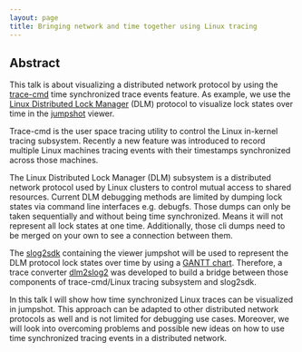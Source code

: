 ```yaml
---
layout: page
title: Bringing network and time together using Linux tracing
---
```


## Abstract
This talk is about visualizing a distributed network protocol by using the [trace-cmd](https://trace-cmd.org/) time synchronized trace events feature. As example, we use the [Linux Distributed Lock Manager](https://en.wikipedia.org/wiki/Distributed_lock_manager) (DLM) protocol to visualize lock states over time in the [jumpshot](https://www.mcs.anl.gov/research/projects/perfvis/software/viewers/index.htm#Jumpshot-4) viewer.

Trace-cmd is the user space tracing utility to control the Linux in-kernel tracing subsystem. Recently a new feature was introduced to record multiple Linux machines tracing events with their timestamps synchronized across those machines.

The Linux Distributed Lock Manager (DLM) subsystem is a distributed network protocol used by Linux clusters to control mutual access to shared resources. Current DLM debugging methods are limited by dumping lock states via command line interfaces e.g. debugfs. Those dumps can only be taken sequentially and without being time synchronized. Means it will not represent all lock states at one time. Additionally, those cli dumps need to be merged on your own to see a connection between them.

The [slog2sdk](https://www.mcs.anl.gov/research/projects/perfvis/download/index.htm#slog2sdk) containing the viewer jumpshot will be used to represent the DLM protocol lock states over time by using a [GANTT chart](https://en.wikipedia.org/wiki/Gantt_chart). Therefore, a trace converter [dlm2slog2](https://gitlab.com/netcoder/dlm2slog2/-/wikis/home) was developed to build a bridge between those components of trace-cmd/Linux tracing subsystem and slog2sdk.

In this talk I will show how time synchronized Linux traces can be
visualized in jumpshot. This approach can be adapted to other
distributed network protocols as well and is not limited for debugging
use cases. Moreover, we will look into overcoming problems and
possible new ideas on how to use time synchronized tracing events in a
distributed network.
